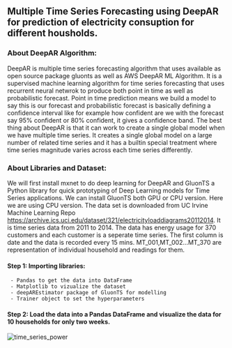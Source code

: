 ## Multiple Time Series Forecasting using DeepAR for prediction of electricity consuption for different housholds.


### About DeepAR Algorithm:

DeepAR is multiple time series forecasting algorithm that uses available as open source package gluonts as well as AWS DeepAR ML Algorithm.
It is a supervised machine learning algorithm for time series forecasting that uses recurrent neural netwrok to produce both point in time as well as 
probabilistic forecast.
Point in time prediction means we build a model to say this is our forecast and probabilistic forecast is basically defining a confidence interval like 
for example how confident are we with the forecast say 95% confident or 80% confident, it gives a confidence band.
The best thing about DeepAR is that it can work to create a single global model when we have multiple time series. 
It creates a single global model on a large number of related time series and it has a builtin special treatment where time series magnitude varies across
each time series differently.

### About Libraries and Dataset:
We will first install mxnet to do deep learning for DeepAR and GluonTS a Python library for quick prototyping of Deep Learning models for Time Series applications.
We can install GluonTS both GPU or CPU version. Here we are using CPU version.
The data set is downloaded from UC Irvine Machine Learning Repo https://archive.ics.uci.edu/dataset/321/electricityloaddiagrams20112014. It is time series 
data from 2011 to 2014. The data has energy usage for 370 customers and each customer is a seperate time series.
The first column is date and the data is recorded every 15 mins. MT_001,MT_002...MT_370 are representation of individual household and readings for them.

#### Step 1: Importing libraries:  
     - Pandas to get the data into DataFrame 
     - Matplotlib to vizualize the dataset
     - deepAREstimator package of GluonTS for modelling
     - Trainer object to set the hyperparameters
#### Step 2: Load the data into a Pandas DataFrame and visualize the data for 10 households for only two weeks.


![time_series_power](https://github.com/ranjeetha-virdi/Time_series_forecasting/assets/81987445/42eb4f54-e7ee-4040-9062-202450ecd6b1)



